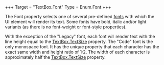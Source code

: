 +++
Target = "TextBox.Font"
Type = Enum.Font
+++

The Font property selects one of several pre-defined [fonts](https://developer.roblox.com/search#stq=Font) with which the UI element will render its text. Some fonts have bold, italic and/or light variants (as there is no font-weight or font-style properties).With the exception of the "Legacy" font, each font will render text with the line height equal to the [TextBox.TextSize](https://developer.roblox.com/api-reference/property/TextBox/TextSize) property. The "Code" font is the only monospace font. It has the unique property that each character has the exact same width and height ratio of 1:2. The width of each character is approximately half the [TextBox.TextSize](https://developer.roblox.com/api-reference/property/TextBox/TextSize) property.